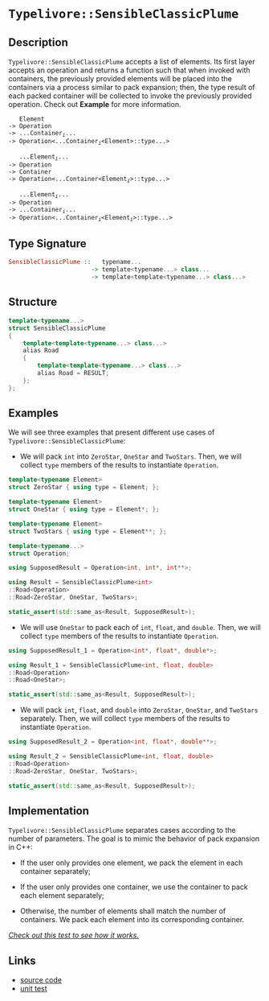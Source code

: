 <!-- Copyright 2024 Feng Mofan
SPDX-License-Identifier: Apache-2.0 -->

# `Typelivore::SensibleClassicPlume`

## Description

`Typelivore::SensibleClassicPlume` accepts a list of elements.
Its first layer accepts an operation and returns a function such that when invoked with containers, the previously provided elements will be placed into the containers via a process similar to pack expansion;
then, the type result of each packed container will be collected to invoke the previously provided operation.
Check out **Example** for more information.
<pre><code>   Element
-> Operation
-> ...Container<sub><i>i</i></sub>...
-> Operation&lt;...Container<sub><i>i</i></sub>&lt;Element&gt;::type...&gt;</code></pre>
<pre><code>   ...Element<sub><i>i</i></sub>...
-> Operation
-> Container
-> Operation&lt;...Container&lt;Element<sub><i>i</i></sub>&gt;::type...&gt;</code></pre>
<pre><code>   ...Element<sub><i>i</i></sub>...
-> Operation
-> ...Container<sub><i>i</i></sub>...
-> Operation<...Container<sub><i>i</i></sub>&lt;Element<sub><i>i</i></sub>&gt;::type...&gt;</code></pre>

## Type Signature

```Haskell
SensibleClassicPlume ::   typename... 
                       -> template<typename...> class...
                       -> template<template<typename...> class...>
```

## Structure

```C++
template<typename...>
struct SensibleClassicPlume
{
    template<template<typename...> class...>
    alias Road
    {
        template<template<typename...> class...>
        alias Road = RESULT;
    };
};
```

## Examples

We will see three examples that present different use cases of `Typelivore::SensibleClassicPlume`:

- We will pack `int` into `ZeroStar`, `OneStar` and `TwoStars`.
Then, we will collect `type` members of the results to instantiate `Operation`.

```C++
template<typename Element>
struct ZeroStar { using type = Element; };

template<typename Element>
struct OneStar { using type = Element*; };

template<typename Element>
struct TwoStars { using type = Element**; };

template<typename...>
struct Operation;

using SupposedResult = Operation<int, int*, int**>;

using Result = SensibleClassicPlume<int>
::Road<Operation>
::Road<ZeroStar, OneStar, TwoStars>;

static_assert(std::same_as<Result, SupposedResult>);
```

- We will use `OneStar` to pack each of `int`, `float`, and `double`.
Then, we will collect `type` members of the results to instantiate `Operation`.

```C++
using SupposedResult_1 = Operation<int*, float*, double*>;

using Result_1 = SensibleClassicPlume<int, float, double>
::Road<Operation>
::Road<OneStar>;

static_assert(std::same_as<Result, SupposedResult>);
```

- We will pack `int`, `float`, and `double` into `ZeroStar`, `OneStar`, and `TwoStars` separately.
Then, we will collect `type` members of the results to instantiate `Operation`.

```C++
using SupposedResult_2 = Operation<int, float*, double**>;

using Result_2 = SensibleClassicPlume<int, float, double>
::Road<Operation>
::Road<ZeroStar, OneStar, TwoStars>;

static_assert(std::same_as<Result, SupposedResult>);
```

## Implementation

`Typelivore::SensibleClassicPlume` separates cases according to the number of parameters.
The goal is to mimic the behavior of pack expansion in C++:

- If the user only provides one element, we pack the element in each container separately;

- If the user only provides one container, we use the container to pack each element separately;

- Otherwise, the number of elements shall match the number of containers.
We pack each element into its corresponding container.

[*Check out this test to see how it works.*](https://godbolt.org/#z:OYLghAFBqd5QCxAYwPYBMCmBRdBLAF1QCcAaPECAMzwBtMA7AQwFtMQByARg9KtQYEAysib0QXACx8BBAKoBnTAAUAHpwAMvAFYTStJg1DIApACYAQuYukl9ZATwDKjdAGFUtAK4sGIAKwAzKSuADJ4DJgAcj4ARpjEIACcXKQADqgKhE4MHt6%2BAcEZWY4C4ZExLPGJKbaY9qUMQgRMxAR5Pn5BdQ05za0E5dFxCcmpCi1tHQXdEwNDldVjAJS2qF7EyOwcBJgsaQa7JoFuBACeaYysmAB0d9j0bIIKx9gA1CYaAIITxF4ObyEjCysXobgMCiyyGU%2BUwny%2BJgA7FZvm80W9dvtDnCTpiDkwjriLlc2Hcbq83sgIQo3gB5S7EAk5V7w9FvX7/AhvZTEVBEABKqCY6FZ6KRKK%2BbLZeOxx1Oe3xhNOxOYpLuFKpTEhZI8CjYjmQL0C2FFUvZBD%2BAIAIpgWnRTVLxQ6zWivFkjBjiR9Ala6QymQJnS65edLqrMG9dfq8Ia5Q89owCEbsCAQKHburjccJS6Poirdn4UG0TKCTj5ViyyGVdcyRrqZHMtHTFnUS6OdbbUx7Sco7aYyy22anUPc283RFgJ7Lt7ffSEgGGMXHUSw9dG3r%2By23PGnknXqn03Ws4Ec8H84XvsvS0qb%2BX0%2BHj%2B9Ndq7n2DcnlxOPYLhbO3jadq0HK74xgoT6HsSl6SmKF6nkWo53iGCqyquJIZuSxqUtSZJfMAxCYAmzyDjBrrulOv7oP%2BPJ8qglFynhBFEUmT7QUiBbwVeXFfEhaHhm8u6JiRHZckCDAgmC1IxjCPjloJggkSOpEYihVa4qpt41mqmHPg286Mo0JFsiJ3K8gKQoiqOSm5rxFaKveWkYfWWrgW%2BTZbp%2Bo5st%2BFEWf%2B%2BmLtWa5sBuzZGjujxCcakGXKxnHKexbGIRp94pUF6FPthLm4fhhF7p5yk%2BW8lHUWZdEWQxuXMa5OlsXBEoIV8AD0ABUbXtR1TXwq1bUACrYEIvXtV13w9R1nWNeYgQRFSXhYN6bhoAwWxpPurYIt8tkPuu8kEMJFqcm8ABaCSoP0xB5hY47kdOEbHL6u3ZnmHENZtaV8TtkUKetJm0pE52Xddk63f%2Bu0tU9iXxfCW2OQJX17T9B0Ar1ADuZ2TDS4pAx66ag/DbUQ/VjUw8FTmI5aXIBYZUOjU1by9ZgExvBojVFUIXhpMUmDoPyjNeLQXL3X6C7U24EQEKQbziy1kvS%2BDJ6vV8RW8wo/OCz6gLAngoKYOCLnSbCcriyRqb0ScVPMutpsVScJ28udkt/ZgDv02j52fjTPwtAaAD6LkJAQEATOgqYKNcfvhSrauS%2BznOZNzUcC68yxJc1dMM0zXCszdsdczzfMCz7XD%2Bf6ovS5LVC0EKBAy286DrDr8smp7ysFwQRf/mJEm61J0KGyc4sV1XBKS/XXg6ybIBm24FuBlbU82zP/2TCyntzL7/ttEHBAhyAYdsBHcqJxLgIc3nx/J6nTXp4zXJmNnwO5/H%2Beq4XZglyLlti4IQ/V7XY%2BNybqnVur927vyFl3bWkl9Z91kkbH%2BbxK7V1Hg3egk9p6zyXPPaedt0atEdsvfBrs8HEA9ordeMYI5KC3sHUO4ctRHzbjHM%2Bz8L7GhTqeDgqxaCcH8LwPw3BeCoE4G4aw1h2TrE2HdMwgQeCkAIJoLhqwADWARJA3A0JILgiJAgaH8BoMwAA2QxZgAAcpj9CcEkLwFgEgNAaFIAIrQpBhEcF4AoEADiFEcC0KsOAsAYCIBAOsAgaQvASwoBANA%2Bw6AJCiNcTgqhTGGIALSGMkG8YAyBkBvCkDcMwvBuaEBIHgEOqR%2BCCBEGIdgUgZCCEUCodQPidB6BRoyNInAeDcN4fwxRLjOC0nCWErkqAqBvCSak9JmTsm5PUe/CAHgYn0AulNLgyxeDeN8aQCASBolpFiWQSJeyDkgGAFIMwfA6C7FIZQWIfTYgRFaGcTpvAHnMGIGcWksRtCYAcC80g0S9x/VoM85ppAsCxC8MANwYhaAeMEeCvYhhgDiDBfgAiDg8AADdGZ9MwKoX54TthyPFvUPptBtaMg%2BR4LAfSLR4FsQinFxBYjxxtCwZFFKjCKNWJXJgwAFAADU8CYBRvOARciKnCFEOIWpUqGlqD6boVIBhuWmEsNYfQ2sPGQFWKgVaOR4UpODvddVVhLBmGcagZlxBSm4t1T0X5jQXAMHcJ4ToegwgRGGFUUYqRijZAENMPw/rMiBoYAsEYiRxj1CdX0SY7R3UFBjb0AQ51BjesWH62wCbg16DmG0SNvro2rAUJIrYEhukcD4Y4vprjxnJLSRkrJOS8nzNwMUlZMi1kbJ5asBAmBhSjAgCokAkhAg3CSIEREkhNFmEkIY%2Bx/hDFJEsRwaxpBbGyJuIYrghjTFJFMXu/wWj/BTsMbWsFrj3GePkTy7ZgSdnBKGeE8glBjnLPiWwTgrQWBYsRCkpgWUPRcCSDcLgGjCn4CILaspdTpXVIkNIeVShFVgt0BctpTAOmCKrTWpxQiBkvpGWM39/7APAanKB8DGi3gLNQEshIHwZFmHWXe5pfjdkMf2cst9UTuMnLIwBzURhQNcAcTQAWCQPEQDuWCt5Tz/kKY%2BV8n5fyEWAsTMC0FziIVQphbQOF/ysAcqMKi3TeAMWOBxfC5x%2BLCW7H%2BaSnhYKKWxCpWcGl2xnH0sZXI5lrKlDss5ZOe9fKBXCtFeK/5UqqmyuQ7IBVTTnEYf0MilAYjLBatiDqkdLiDUCCNSan0ZrrCWqETau1uXS2xsxc4CArg82pC9RUKNegA2NCa%2BkMNjQi1LBTXGtNuak0hsdXVpoCa%2BvZoLYm/Io2ZtTZLWsDYFa1lrvw3WzgbwhMUZE1RsDEGNB0Y7TB5jsi2ObKUaQAdQ7Eh5ZcxurdYHNGIjPYiHRkh53pNSAR/pbjbC3su34x9SAQnDL4x%2BuJCSOC/qmSwBQWKclYuo9iCYUHO2lL0LFmVNSEv1NQ8llpwQsM4a6et3pV6iOhPCW8UZ23iAsDhwjpHKOyxM3o4xrtgRAgXfvU%2ByHhz30CeWSARHnMfbI6SD7VH7dYfIaudJ259zHkfKUyrz53ynX/M04IbTfS9PQthfCuRJnOXed4OiuNNm8UEuQESpzggyWucpU8rzdLbV%2Bd4AFtlSKzOhY43wAwEWRVirDDF2QcXcfwaS0qkAwRVXGEyzYNz1X8uNHhU1WhpWLVWsq1gVPdhBt%2BAa66rrLWfX9e6yUHIXWOs5EW/m2rjR01dcL%2BN9NDfxjDbm/mybma2trbLStmpeGKdWq23Lt48PEdvElzcGXx3oMkDOz29jvj%2B2DqwHdqtj2QBmDA9z/w%2BitH2O54ifdl7x//Y8V4vtpBVGSH8JO/wpijFJEkEkHR06uDx84IEMfhG/2QOVaBSl%2BgBvaHGqwzKWQzgkgQAA%3D)

## Links

- [source code](../../../../conceptrodon/typelivore/sensible_classic_plume.hpp)
- [unit test](../../../../tests/unit/typelivore/sensible_classic_plume.test.hpp)
